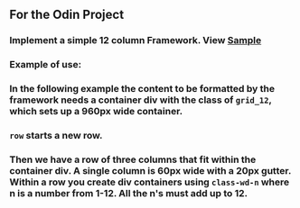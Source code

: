 ## For the Odin Project
### Implement a simple 12 column Framework.  View [Sample](https://theghall.github.io/odin-framework/example/index.html)
### Example of use:
### In the following example the content to be formatted by the framework needs a container div with the class of ```grid_12```, which sets up a 960px wide container.
### ```row``` starts a new row.
### Then we have a row of three columns that fit within the container div. A single column is 60px wide with a 20px gutter. Within a row you create div containers using ```class-wd-n``` where n is a number from 1-12.  All the n's must add up to 12.
<div class="grid_12">
  <div class="row">
    <div class="col-wd-4">
    </div>
    <div class="col-wd-4">
    </div>
    <div class="col-wd-4">
    </div>
  </div>
</div>
